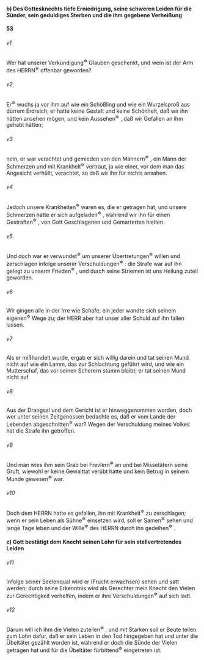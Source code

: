 #### b) Des Gottesknechts tiefe Erniedrigung, seine schweren Leiden für die Sünder, sein geduldiges Sterben und die ihm gegebene Verheißung

__53__

###### v1
Wer hat unserer Verkündigung<sup title="oder: der uns gewordenen Botschaft">&#x2732;</sup>
 Glauben geschenkt, und wem ist der Arm des HERRN<sup title="= das Wirken des göttlichen Armes">&#x2732;</sup>
 offenbar geworden?

###### v2
Er<sup title="d.h. der Knecht des HERRN">&#x2732;</sup>
 wuchs ja vor ihm auf wie ein Schößling und wie ein Wurzelsproß aus dürrem Erdreich; er hatte keine Gestalt und keine Schönheit, daß wir ihn hätten ansehen mögen, und kein Aussehen<sup title="oder: keine Erscheinung">&#x2732;</sup>
, daß wir Gefallen an ihm gehabt hätten;

###### v3
nein, er war verachtet und gemieden von den Männern<sup title="= hochstehenden Menschen">&#x2732;</sup>
, ein Mann der Schmerzen und mit Krankheit<sup title="oder: Leiden">&#x2732;</sup>
 vertraut, ja wie einer, vor dem man das Angesicht verhüllt, verachtet, so daß wir ihn für nichts ansahen.

###### v4
Jedoch unsere Krankheiten<sup title="oder: Leiden">&#x2732;</sup>
 waren es, die er getragen hat, und unsere Schmerzen hatte er sich aufgeladen<sup title="vgl. Mt 8,17">&#x2732;</sup>
, während wir ihn für einen Gestraften<sup title="oder: Gebrandmarkten">&#x2732;</sup>
, von Gott Geschlagenen und Gemarterten hielten.

###### v5
Und doch war er verwundet<sup title="oder: durchbohrt">&#x2732;</sup>
 um unserer Übertretungen<sup title="oder: Missetaten">&#x2732;</sup>
 willen und zerschlagen infolge unserer Verschuldungen<sup title="oder: Sünden">&#x2732;</sup>
: die Strafe war auf ihn gelegt zu unserm Frieden<sup title="= uns zum Heil">&#x2732;</sup>
, und durch seine Striemen ist uns Heilung zuteil geworden.

###### v6
Wir gingen alle in der Irre wie Schafe, ein jeder wandte sich seinem eigenen<sup title="oder: selbsterwählten">&#x2732;</sup>
 Wege zu; der HERR aber hat unser aller Schuld auf ihn fallen lassen.

###### v7
Als er mißhandelt wurde, ergab er sich willig darein und tat seinen Mund nicht auf wie ein Lamm, das zur Schlachtung geführt wird, und wie ein Mutterschaf, das vor seinen Scherern stumm bleibt; er tat seinen Mund nicht auf.

###### v8
Aus der Drangsal und dem Gericht ist er hinweggenommen worden, doch wer unter seinen Zeitgenossen bedachte es, daß er vom Lande der Lebenden abgeschnitten<sup title="oder: aus dem Lande hinweggerissen">&#x2732;</sup>
 war? Wegen der Verschuldung meines Volkes hat die Strafe ihn getroffen.

###### v9
Und man wies ihm sein Grab bei Frevlern<sup title="oder: Gottlosen">&#x2732;</sup>
 an und bei Missetätern seine Gruft, wiewohl er keine Gewalttat verübt hatte und kein Betrug in seinem Munde gewesen<sup title="oder: vorhanden">&#x2732;</sup>
 war.

###### v10
Doch dem HERRN hatte es gefallen, ihn mit Krankheit<sup title="oder: Leiden">&#x2732;</sup>
 zu zerschlagen; wenn er sein Leben als Sühne<sup title="oder: Schuldopfer">&#x2732;</sup>
 einsetzen wird, soll er Samen<sup title="= Frucht? oder: Nachkommenschaft?">&#x2732;</sup>
 sehen und lange Tage leben und der Wille<sup title="= Heilsplan">&#x2732;</sup>
 des HERRN durch ihn gedeihen<sup title="= zur Fortführung oder: Ausführung gelangen">&#x2732;</sup>
.

#### c) Gott bestätigt dem Knecht seinen Lohn für sein stellvertretendes Leiden


###### v11
Infolge seiner Seelenqual wird er (Frucht erwachsen) sehen und satt werden; durch seine Erkenntnis wird als Gerechter mein Knecht den Vielen zur Gerechtigkeit verhelfen, indem er ihre Verschuldungen<sup title="= Sünden">&#x2732;</sup>
 auf sich lädt.

###### v12
Darum will ich ihm die Vielen zuteilen<sup title="oder: ihm einen Anteil bei den Großen geben">&#x2732;</sup>
, und mit Starken soll er Beute teilen zum Lohn dafür, daß er sein Leben in den Tod hingegeben hat und unter die Übeltäter gezählt worden ist, während er doch die Sünde der Vielen getragen hat und für die Übeltäter fürbittend<sup title="oder: als Mittler">&#x2732;</sup>
 eingetreten ist.